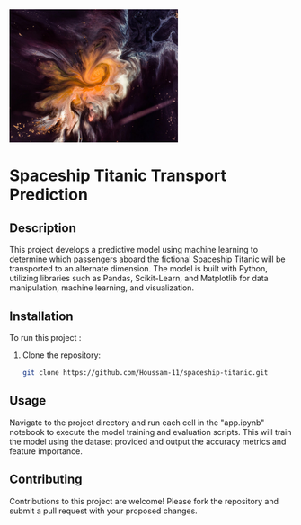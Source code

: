 <img src="spaceship.jpg" alt="Homepage interface" width="300" />


# Spaceship Titanic Transport Prediction

## Description
This project develops a predictive model using machine learning to determine which passengers aboard the fictional Spaceship Titanic will be transported to an alternate dimension. The model is built with Python, utilizing libraries such as Pandas, Scikit-Learn, and Matplotlib for data manipulation, machine learning, and visualization.

## Installation
To run this project :
1. Clone the repository:
    ```bash
    git clone https://github.com/Houssam-11/spaceship-titanic.git
    ```

## Usage
Navigate to the project directory and run each cell in the "app.ipynb" notebook to execute the model training and evaluation scripts.
This will train the model using the dataset provided and output the accuracy metrics and feature importance.

## Contributing
Contributions to this project are welcome! Please fork the repository and submit a pull request with your proposed changes.

